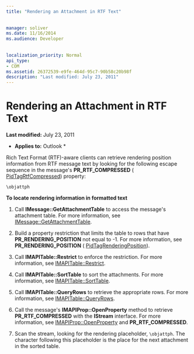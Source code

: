 ```yaml
---
title: "Rendering an Attachment in RTF Text"
 
 
manager: soliver
ms.date: 11/16/2014
ms.audience: Developer
 
 
localization_priority: Normal
api_type:
- COM
ms.assetid: 26372539-e9fe-464d-95c7-90b58c20b98f
description: "Last modified: July 23, 2011"
---
```


# Rendering an Attachment in RTF Text

 **Last modified:** July 23, 2011 
  
 * **Applies to:** Outlook * 
  
Rich Text Format (RTF)-aware clients can retrieve rendering position information from RTF message text by looking for the following escape sequence in the message's **PR_RTF_COMPRESSED** ( [PidTagRtfCompressed](pidtagrtfcompressed-canonical-property.md)) property:
  
 `\objattph`
  
 **To locate rendering information in formatted text**
  
1. Call **IMessage::GetAttachmentTable** to access the message's attachment table. For more information, see [IMessage::GetAttachmentTable](imessage-getattachmenttable.md).
    
2. Build a property restriction that limits the table to rows that have **PR_RENDERING_POSITION** not equal to -1. For more information, see **PR_RENDERING_POSITION** ( [PidTagRenderingPosition](pidtagrenderingposition-canonical-property.md)).
    
3. Call **IMAPITable::Restrict** to enforce the restriction. For more information, see [IMAPITable::Restrict](imapitable-restrict.md).
    
4. Call **IMAPITable::SortTable** to sort the attachments. For more information, see [IMAPITable::SortTable](imapitable-sorttable.md).
    
5. Call **IMAPITable::QueryRows** to retrieve the appropriate rows. For more information, see [IMAPITable::QueryRows](imapitable-queryrows.md).
    
6. Call the message's **IMAPIProp::OpenProperty** method to retrieve **PR_RTF_COMPRESSED** with the **IStream** interface. For more information, see [IMAPIProp::OpenProperty](imapiprop-openproperty.md) and **PR_RTF_COMPRESSED**.
    
7. Scan the stream, looking for the rendering placeholder,  `\objattph`. The character following this placeholder is the place for the next attachment in the sorted table.
    

